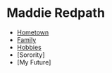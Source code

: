 # **Maddie Redpath**
* [Hometown](https://github.com/maddieredpath/hello-world1.git)
* [Family](https://github.com/maddieredpath/family.git)
* [Hobbies](https://github.com/maddieredpath/hobbies.git)
* [Sorority]
* [My Future]

